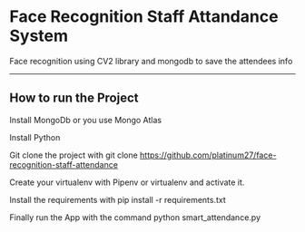 # Face Recognition Staff Attandance System
Face recognition using CV2 library and mongodb to save the attendees info

---

## How to run the Project

Install MongoDb or you use Mongo Atlas

Install Python

Git clone the project with git clone https://github.com/platinum27/face-recognition-staff-attendance

Create your virtualenv with Pipenv or virtualenv and activate it.

Install the requirements with pip install -r requirements.txt

Finally run the App with the command python smart_attendance.py
